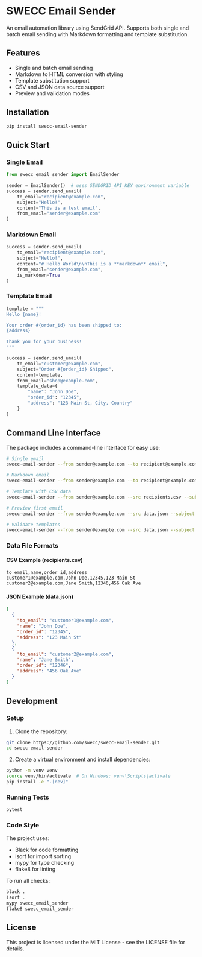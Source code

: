 # SWECC Email Sender

An email automation library using SendGrid API. Supports both single and batch email sending with Markdown formatting and template substitution.

## Features

- Single and batch email sending
- Markdown to HTML conversion with styling
- Template substitution support
- CSV and JSON data source support
- Preview and validation modes

## Installation

```bash
pip install swecc-email-sender
```

## Quick Start

### Single Email

```python
from swecc_email_sender import EmailSender

sender = EmailSender()  # uses SENDGRID_API_KEY environment variable
success = sender.send_email(
    to_email="recipient@example.com",
    subject="Hello!",
    content="This is a test email",
    from_email="sender@example.com"
)
```

### Markdown Email

```python
success = sender.send_email(
    to_email="recipient@example.com",
    subject="Hello!",
    content="# Hello World\n\nThis is a **markdown** email",
    from_email="sender@example.com",
    is_markdown=True
)
```

### Template Email

```python
template = """
Hello {name}!

Your order #{order_id} has been shipped to:
{address}

Thank you for your business!
"""

success = sender.send_email(
    to_email="customer@example.com",
    subject="Order #{order_id} Shipped",
    content=template,
    from_email="shop@example.com",
    template_data={
        "name": "John Doe",
        "order_id": "12345",
        "address": "123 Main St, City, Country"
    }
)
```

## Command Line Interface

The package includes a command-line interface for easy use:

```bash
# Single email
swecc-email-sender --from sender@example.com --to recipient@example.com --subject "Hello" --content "Test email"

# Markdown email
swecc-email-sender --from sender@example.com --to recipient@example.com --subject "Hello" --content "# Hello" --markdown

# Template with CSV data
swecc-email-sender --from sender@example.com --src recipients.csv --subject "Hello {name}" --template email.md

# Preview first email
swecc-email-sender --from sender@example.com --src data.json --subject "Hello" --template email.md --preview

# Validate templates
swecc-email-sender --from sender@example.com --src data.json --subject "Hello {name}" --template email.md --validate
```

### Data File Formats

#### CSV Example (recipients.csv)
```csv
to_email,name,order_id,address
customer1@example.com,John Doe,12345,123 Main St
customer2@example.com,Jane Smith,12346,456 Oak Ave
```

#### JSON Example (data.json)
```json
[
  {
    "to_email": "customer1@example.com",
    "name": "John Doe",
    "order_id": "12345",
    "address": "123 Main St"
  },
  {
    "to_email": "customer2@example.com",
    "name": "Jane Smith",
    "order_id": "12346",
    "address": "456 Oak Ave"
  }
]
```

## Development

### Setup

1. Clone the repository:
```bash
git clone https://github.com/swecc/swecc-email-sender.git
cd swecc-email-sender
```

2. Create a virtual environment and install dependencies:
```bash
python -m venv venv
source venv/bin/activate  # On Windows: venv\Scripts\activate
pip install -e ".[dev]"
```

### Running Tests

```bash
pytest
```

### Code Style

The project uses:
- Black for code formatting
- isort for import sorting
- mypy for type checking
- flake8 for linting

To run all checks:

```bash
black .
isort .
mypy swecc_email_sender
flake8 swecc_email_sender
```

## License

This project is licensed under the MIT License - see the LICENSE file for details.
